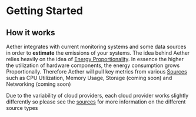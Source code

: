 # Getting Started

## How it works

Aether integrates with current monitoring systems and some data sources in
order to **estimate** the emissions of your systems. The idea behind Aether
relies heavily on the idea of [Energy Proportionality](https://en.wikipedia.org/wiki/Energy_proportional_computing). In essence the higher
the utilization of hardware components, the energy consumption grows
Proportionally. Therefore Aether will pull key metrics from various
[Sources][1]
such as CPU Utilization, Memory Usage, Storage (coming soon) and Networking
(coming soon)


Due to the variability of cloud providers, each cloud provider works slightly
differently so please see the [sources][1] for more information on
the different source types

[1]: ../sources/sources

